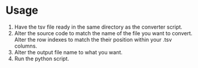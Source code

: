 # Usage
1. Have the tsv file ready in the same directory as the converter script. 
2. Alter the source code to match the name of the file you want to convert. Alter the row indexes to match the their position within your .tsv columns. 
3. Alter the output file name to what you want.
4. Run the python script.
